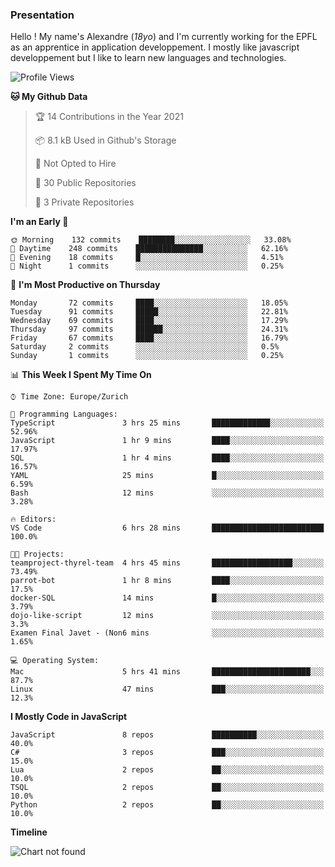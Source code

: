 ### Presentation

Hello ! My name's Alexandre (_18yo_) and I'm currently working for the EPFL as an apprentice in application developpement. I mostly like javascript developpement but I like to learn new languages and technologies.

<!--START_SECTION:waka-->
![Profile Views](http://img.shields.io/badge/Profile%20Views-0-blue)

**🐱 My Github Data** 

> 🏆 14 Contributions in the Year 2021
 > 
> 📦 8.1 kB Used in Github's Storage 
 > 
> 🚫 Not Opted to Hire
 > 
> 📜 30 Public Repositories 
 > 
> 🔑 3 Private Repositories  
 > 
**I'm an Early 🐤** 

```text
🌞 Morning    132 commits    ████████░░░░░░░░░░░░░░░░░   33.08% 
🌆 Daytime    248 commits    ███████████████░░░░░░░░░░   62.16% 
🌃 Evening    18 commits     █░░░░░░░░░░░░░░░░░░░░░░░░   4.51% 
🌙 Night      1 commits      ░░░░░░░░░░░░░░░░░░░░░░░░░   0.25%

```
📅 **I'm Most Productive on Thursday** 

```text
Monday       72 commits     ████░░░░░░░░░░░░░░░░░░░░░   18.05% 
Tuesday      91 commits     █████░░░░░░░░░░░░░░░░░░░░   22.81% 
Wednesday    69 commits     ████░░░░░░░░░░░░░░░░░░░░░   17.29% 
Thursday     97 commits     ██████░░░░░░░░░░░░░░░░░░░   24.31% 
Friday       67 commits     ████░░░░░░░░░░░░░░░░░░░░░   16.79% 
Saturday     2 commits      ░░░░░░░░░░░░░░░░░░░░░░░░░   0.5% 
Sunday       1 commits      ░░░░░░░░░░░░░░░░░░░░░░░░░   0.25%

```


📊 **This Week I Spent My Time On** 

```text
⌚︎ Time Zone: Europe/Zurich

💬 Programming Languages: 
TypeScript               3 hrs 25 mins       █████████████░░░░░░░░░░░░   52.96% 
JavaScript               1 hr 9 mins         ████░░░░░░░░░░░░░░░░░░░░░   17.97% 
SQL                      1 hr 4 mins         ████░░░░░░░░░░░░░░░░░░░░░   16.57% 
YAML                     25 mins             █░░░░░░░░░░░░░░░░░░░░░░░░   6.59% 
Bash                     12 mins             ░░░░░░░░░░░░░░░░░░░░░░░░░   3.28%

🔥 Editors: 
VS Code                  6 hrs 28 mins       █████████████████████████   100.0%

🐱‍💻 Projects: 
teamproject-thyrel-team  4 hrs 45 mins       ██████████████████░░░░░░░   73.49% 
parrot-bot               1 hr 8 mins         ████░░░░░░░░░░░░░░░░░░░░░   17.5% 
docker-SQL               14 mins             █░░░░░░░░░░░░░░░░░░░░░░░░   3.79% 
dojo-like-script         12 mins             ░░░░░░░░░░░░░░░░░░░░░░░░░   3.3% 
Examen Final Javet - (Non6 mins              ░░░░░░░░░░░░░░░░░░░░░░░░░   1.65%

💻 Operating System: 
Mac                      5 hrs 41 mins       ██████████████████████░░░   87.7% 
Linux                    47 mins             ███░░░░░░░░░░░░░░░░░░░░░░   12.3%

```

**I Mostly Code in JavaScript** 

```text
JavaScript               8 repos             ██████████░░░░░░░░░░░░░░░   40.0% 
C#                       3 repos             ███░░░░░░░░░░░░░░░░░░░░░░   15.0% 
Lua                      2 repos             ██░░░░░░░░░░░░░░░░░░░░░░░   10.0% 
TSQL                     2 repos             ██░░░░░░░░░░░░░░░░░░░░░░░   10.0% 
Python                   2 repos             ██░░░░░░░░░░░░░░░░░░░░░░░   10.0%

```


**Timeline**

![Chart not found](https://raw.githubusercontent.com/TacticsCH/TacticsCH/main/charts/bar_graph.png) 


<!--END_SECTION:waka-->
